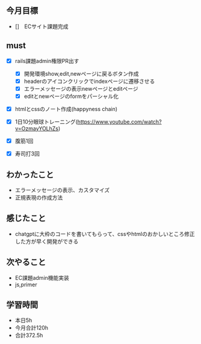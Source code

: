 
## 今月目標
- []　ECサイト課題完成 


## must
- [x] rails課題admin権限PR出す
  - [x] 開発環境show,edit,newページに戻るボタン作成
  - [x] headerのアイコンクリックでindexページに遷移させる
  - [x] エラーメッセージの表示newページとeditページ
  - [x] editとnewページのformをパーシャル化
- [x] htmlとcssのノート作成(happyness chain)
  
- [x] 1日10分眼球トレーニング(https://www.youtube.com/watch?v=OzmayYOLhZs)
- [x] 腹筋1回
- [x] 寿司打3回

## わかったこと
- エラーメッセージの表示、カスタマイズ
- 正規表現の作成方法


## 感じたこと
- chatgptに大枠のコードを書いてもらって、cssやhtmlのおかしいところ修正した方が早く開発ができる
  


  

## 次やること
  - EC課題admin機能実装
  - js,primer

  

 

## 学習時間
  - 本日5h
  - 今月合計120h
  - 合計372.5h
